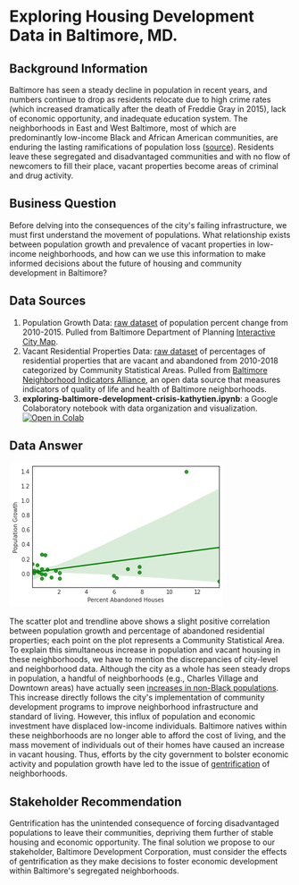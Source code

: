 # Exploring Housing Development Data in Baltimore, MD. 
## Background Information
Baltimore has seen a steady decline in population in recent years, and numbers continue to drop as residents relocate due to high crime rates (which increased dramatically after the death of Freddie Gray in 2015), lack of economic opportunity, and inadequate education system. The neighborhoods in East and West Baltimore, most of which are predominantly low-income Black and African American communities, are enduring the lasting ramifications of population loss ([source](https://nypost.com/2019/04/19/census-estimates-show-baltimores-population-continues-to-plummet/)). Residents leave these segregated and disadvantaged communities  and with no flow of newcomers to fill their place, vacant properties become areas of criminal and drug activity.   
## Business Question
Before delving into the consequences of the city's failing infrastructure, we must first understand the movement of populations. What relationship exists between population growth and prevalence of vacant properties in low-income neighborhoods, and how can we use this information to make informed decisions about the future of housing and community development in Baltimore?
## Data Sources 
1. Population Growth Data: [raw dataset](population_growth.csv) of population percent change from 2010-2015. Pulled from Baltimore Department of Planning [Interactive City Map](https://baltplanning.maps.arcgis.com/apps/webappviewer/index.html?id=d45903fd0a9e4132903920526fcafac7).
1. Vacant Residential Properties Data: [raw dataset](abandoned_housing.csv) of percentages of residential properties that are vacant and abandoned from 2010-2018 categorized by Community Statistical Areas. Pulled from [Baltimore Neighborhood Indicators Alliance](https://vital-signs-bniajfi.hub.arcgis.com/), an open data source that measures indicators of quality of life and health of Baltimore neighborhoods.
1. **exploring-baltimore-development-crisis-kathytien.ipynb**: a Google Colaboratory notebook with data organization and visualization. [![Open in Colab](https://colab.research.google.com/assets/colab-badge.svg)](https://colab.research.google.com/drive/1goyT9-ngpkQ6YYQreq5I2_eODnLVGVb9?usp=sharing)
## Data Answer
![Alt text](scatter_plot.png)

The scatter plot and trendline above shows a slight positive correlation between population growth and percentage of abandoned residential properties; each point on the plot represents a Community Statistical Area. To explain this simultaneous increase in population and vacant housing in these neighborhoods, we have to mention the discrepancies of city-level and neighborhood data. Although the city as a whole has seen steady drops in population, a handful of neighborhoods (e.g., Charles Village and Downtown areas) have actually seen [increases in non-Black populations](https://www.baltimoresun.com/maryland/baltimore-city/bs-md-census-estimate-population-race-20190619-story.html). This increase directly follows the city's implementation of community development programs to improve neighborhood infrastructure and standard of living. However, this influx of population and economic investment have displaced low-income individuals. Baltimore natives within these neighborhoods are no longer able to afford the cost of living, and the mass movement of individuals out of their homes have caused an increase in vacant housing.  Thus, efforts by the city government to bolster economic activity and population growth have led to the issue of [gentrification](https://baltimorefishbowl.com/stories/study-baltimore-has-seen-one-of-the-highest-rates-of-gentrification-in-the-u-s/) of neighborhoods.

## Stakeholder Recommendation
Gentrification has the unintended consequence of forcing disadvantaged populations to leave their communities, depriving them further of stable housing and economic opportunity. The final solution we propose to our stakeholder, Baltimore Development Corporation, must consider the effects of gentrification as they make decisions to foster economic development within Baltimore's segregated neighborhoods.
